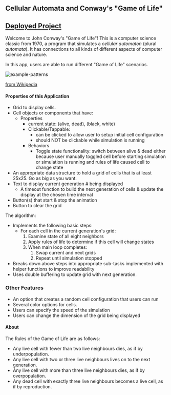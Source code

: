 ## Cellular Automata and Conway's "Game of Life"
[Deployed Project](https://game-of-life-pearl.vercel.app/)
---


Welcome to John Conway's "Game of Life"! This is a computer science
classic from 1970, a program that simulates a _cellular automaton_
(plural _automata_). It has connections to all kinds of different
aspects of computer science and nature.

In this app, users are able to run different "Game of Life"
scenarios. 

![example-patterns](https://media.giphy.com/media/4VVZTvTqzRR0BUwNIH/giphy.gif)

[from Wikipedia](https://en.wikipedia.org/wiki/Conway%27s_Game_of_Life#Examples_of_patterns)




#### Properties of this Application

* Grid to display cells. 
* Cell objects or components that have:
  * Properties
    * current state: (alive, dead), (black, white)
    * Clickable/Tappable:
      * can be clicked to allow user to setup initial cell configuration
      * should NOT be clickable while simulation is running
    * Behaviors
      * Toggle state functionality: switch between alive & dead either
        because user manually toggled cell before starting simulation or
        simulation is running and rules of life caused cell to change
        state
* An appropriate data structure to hold a grid of cells that is at least
  25x25. Go as big as you want.
* Text to display current generation # being displayed
  * A timeout function to build the next generation of cells &
    update the display at the chosen time interval
* Button(s) that start & stop the animation
* Button to clear the grid

The algorithm:

* Implements the following basic steps:
  * For each cell in the current generation's grid:
    1. Examine state of all eight neighbors
    2. Apply rules of life to determine if this cell will change states
    3. When main loop completes:
       1. Swap current and next grids
       2. Repeat until simulation stopped
* Breaks down above steps into appropriate sub-tasks implemented with
  helper functions to improve readability
* Uses double buffering to update grid with next generation.

### Other Features

* An option that creates a random cell configuration that users can
  run
* Several color options for cells.
* Users can specify the speed of the simulation
* Users can change the dimension of the grid being displayed

#### About

The Rules of the Game of Life are as follows:
- Any live cell with fewer than two live neighbours dies, as if by underpopulation.
- Any live cell with two or three live neighbours lives on to the next generation.
- Any live cell with more than three live neighbours dies, as if by overpopulation.
- Any dead cell with exactly three live neighbours becomes a live cell, as if by reproduction.

